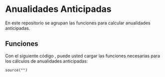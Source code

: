 # Anualidades Anticipadas 
En este repositorio se agrupan las funciones para calcular anualidades anticipadas.
## Funciones 

Con el siguiente código , puede usted cargar las funciones necesarias para los cálculos de anualidades anticipadas: 
```{r}
source("")
```
